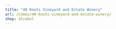```yaml
---
title: "40 Knots Vineyard and Estate Winery"
url: /comox/40-knots-vineyard-and-estate-winery/
shop: alcohol
---
```

